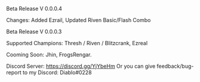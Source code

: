 Beta Release V 0.0.0.4

Changes: Added Ezrail, Updated Riven Basic/Flash Combo




Beta Release V 0.0.0.3

Supported Champions: Thresh / Riven / Blitzcrank, Ezreal





Cooming Soon: Jhin, FrogsRengar.   

Discord Server: https://discord.gg/YjYbeHm
Or you can give feedback/bug-report to my Discord: Diablo#0228
